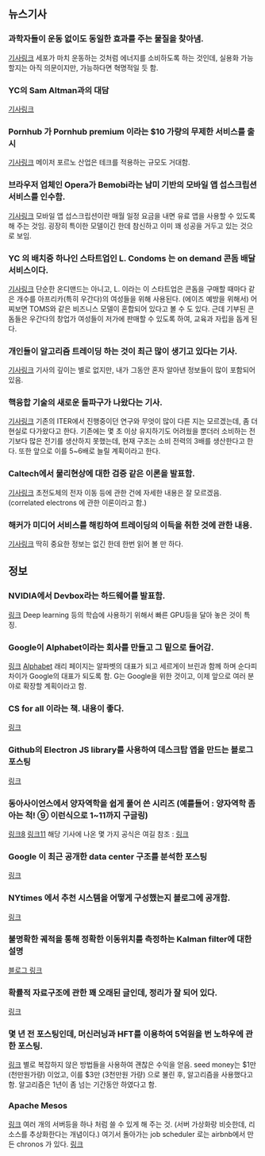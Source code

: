 ## 뉴스기사 

### 과학자들이 운동 없이도 동일한 효과를 주는 물질을 찾아냄.
[기사링크](http://www.washingtonpost.com/news/to-your-health/wp/2015/07/27/scientists-have-synthesized-new-compound-that-mimics-exercise-could-a-workout-pill-be-far-behind/)
세포가 마치 운동하는 것처럼 에너지를 소비하도록 하는 것인데, 실용화 가능할지는 아직 의문이지만, 가능하다면 혁명적일 듯 함.

### YC의 Sam Altman과의 대담
[기사링크](http://techcrunch.com/2015/08/09/ycombinate/)

### Pornhub 가 Pornhub premium 이라는 $10 가량의 무제한 서비스를 출시
[기사링크](http://techcrunch.com/2015/08/06/pornhub-launches-an-unlimited-streaming-service-pornhub-premium/)
메이저 포르노 산업은 테크를 적용하는 규모도 거대함.

### 브라우저 업체인 Opera가 Bemobi라는 남미 기반의 모바일 앱 섭스크립션 서비스를 인수함.
[기사링크](http://techcrunch.com/2015/08/07/opera-acquires-bemobi-a-netflix-like-subscription-service-for-premium-apps/)
모바일 앱 섭스크립션이란 매월 일정 요금을 내면 유료 앱을 사용할 수 있도록 해 주는 것임. 굉장히 특이한 모델이긴 한데 참신하고 이미 꽤 성공을 거두고 있는 것으로 보임.

### YC 의 배치중 하나인 스타트업인 L. Condoms 는 on demand 콘돔 배달 서비스이다.
[기사링크](http://techcrunch.com/2015/08/09/y-combinators-l-condoms-provides-safe-sex-on-demand)
단순한 온디맨드는 아니고, L. 이라는 이 스타트업은 콘돔을 구매할 때마다 같은 개수를 아프리카(특히 우간다)의 여성들을 위해 사용된다. (에이즈 예방을 위해서) 어찌보면 TOMS와 같은 비즈니스 모델이 혼합되어 있다고 볼 수 도 있다. 근데 기부된 콘돔들은 우간다의 창업가 여성들이 저가에 판매할 수 있도록 하여, 교육과 자립을 돕게 된다.

### 개인들이 알고리즘 트레이딩 하는 것이 최근 많이 생기고 있다는 기사.
[기사링크](http://www.wsj.com/articles/an-algo-and-a-dream-for-day-traders-1439160100?)
기사의 깊이는 별로 없지만, 내가 그동안 혼자 알아낸 정보들이 많이 포함되어 있음.

### 핵융합 기술의 새로운 돌파구가 나왔다는 기사.
[기사링크](http://phys.org/news/2015-08-fusion-power-closer-reality.html)
기존의 ITER에서 진행중이던 연구와 무엇이 많이 다른 지는 모르겠는데, 좀 더 현실로 다가왔다고 한다. 
기존에는 몇 초 이상 유지하기도 어려웠을 뿐더러 소비하는 전기보다 많은 전기를 생산하지 못했는데, 현재 구조는 소비 전력의 3배를 생산한다고 한다.
또한 앞으로 이를 5~6배로 늘릴 계획이라고 한다.

### Caltech에서 물리현상에 대한 검증 같은 이론을 발표함.
[기사링크](http://phys.org/news/2015-08-caltech-discovery-fundamental-physics.html)
초전도체의 전자 이동 등에 관한 건에 자세한 내용은 잘 모르겠음. (correlated electrons 에 관한 이론이라고 함.)

### 해커가 미디어 서비스를 해킹하여 트레이딩의 이득을 취한 것에 관한 내용.
[기사링크](http://www.bloombergview.com/articles/2015-08-11/why-not-insider-trade-on-every-company-)
딱히 중요한 정보는 없긴 한데 한번 읽어 볼 만 하다.


## 정보

### NVIDIA에서 Devbox라는 하드웨어를 발표함.
[링크](https://developer.nvidia.com/devbox)
Deep learning 등의 학습에 사용하기 위해서 빠른 GPU등을 달아 놓은 것이 특징.

### Google이 Alphabet이라는 회사를 만들고 그 밑으로 들어감.
[링크](http://googleblog.blogspot.kr/2015/08/google-alphabet.html)
[Alphabet](https://abc.xyz/)
래리 페이지는 알파벳의 대표가 되고 세르게이 브린과 함께 하며 순다피차이가 Google의 대표가 되도록 함.
G는 Google을 위한 것이고, 이제 앞으로 여러 분야로 확장할 계획이라고 함.

### CS for all 이라는 책. 내용이 좋다.
[링크](http://www.cs.hmc.edu/csforall/)

### Github의 Electron JS library를 사용하여 데스크탑 앱을 만드는 블로그 포스팅
[링크](https://medium.com/@bojzi/building-a-desktop-application-with-electron-204203eeb658)

### 동아사이언스에서 양자역학을 쉽게 풀어 쓴 시리즈 (예를들어 : 양자역학 좀 아는 척! ⑨  이런식으로 1~11까지 구글링)
[링크8](http://www.dongascience.com/news/view/6167)
[링크11](http://www.dongascience.com/news/view/6331)
해당 기사에 나온 몇 가지 공식은 여길 참조 : [링크](http://molecule.tistory.com/category/Chemistry/%EC%9D%BC%EB%B0%98%ED%99%94%ED%95%99)

### Google 이 최근 공개한 data center 구조를 분석한 포스팅
[링크](http://highscalability.com/blog/2015/8/10/how-google-invented-an-amazing-datacenter-network-only-they.html)

### NYtimes 에서 추천 시스템을 어떻게 구성했는지 블로그에 공개함.
[링크](http://open.blogs.nytimes.com/2015/08/11/building-the-next-new-york-times-recommendation-engine)

### 불명확한 궤적을 통해 정확한 이동위치를 측정하는 Kalman filter에 대한 설명
[블로그 링크](http://www.bzarg.com/p/how-a-kalman-filter-works-in-pictures/)

### 확률적 자료구조에 관한 꽤 오래된 글인데, 정리가 잘 되어 있다.
[링크](https://highlyscalable.wordpress.com/2012/05/01/probabilistic-structures-web-analytics-data-mining/)

### 몇 년 전 포스팅인데, 머신러닝과 HFT를 이용하여 5억원을 번 노하우에 관한 포스팅.
[링크](http://jspauld.com/post/35126549635/how-i-made-500k-with-machine-learning-and-hft)
별로 복잡하지 않은 방법들을 사용하여 괜찮은 수익을 얻음. seed money는 $1만 (천만원가량) 이었고, 이를 $3만 (3천만원 가량) 으로 불린 후, 알고리즘을 사용했다고 함.
알고리즘은 1년이 좀 넘는 기간동안 하였다고 함.

### Apache Mesos
[링크](https://mesos.apache.org/)
여러 개의 서버등을 하나 처럼 쓸 수 있게 해 주는 것. (서버 가상화랑 비슷한데, 리소스를 추상화한다는 개념이다.)
여기서 돌아가는 job scheduler 로는 airbnb에서 만든 chronos 가 있다.
[링크](https://github.com/mesos/chronos)

